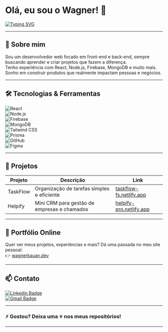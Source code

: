 # Olá, eu sou o Wagner! 👋

[![Typing SVG](https://readme-typing-svg.demolab.com?font=Fira+Code&weight=600&pause=1000&color=2563eb&width=435&height=40&lines=Desenvolvedor+Web+Fullstack;Apaixonado+por+tecnologia;Criando+solu%C3%A7%C3%B5es+incr%C3%ADveis)](https://git.io/typing-svg)

---

## 🚀 Sobre mim

Sou um desenvolvedor web focado em front-end e back-end, sempre buscando aprender e criar projetos que fazem a diferença.  
Tenho experiência com React, Node.js, Firebase, MongoDB e muito mais.  
Sonho em construir produtos que realmente impactam pessoas e negócios.

---

## 🛠️ Tecnologias & Ferramentas

![React](https://img.shields.io/badge/-React-20232A?style=flat&logo=react)  
![Node.js](https://img.shields.io/badge/-Node.js-339933?style=flat&logo=node.js)  
![Firebase](https://img.shields.io/badge/-Firebase-FFCA28?style=flat&logo=firebase)  
![MongoDB](https://img.shields.io/badge/-MongoDB-47A248?style=flat&logo=mongodb)  
![Tailwind CSS](https://img.shields.io/badge/-Tailwind_CSS-06B6D4?style=flat&logo=tailwind-css)  
![Prisma](https://img.shields.io/badge/-Prisma-0C344B?style=flat&logo=prisma)  
![GitHub](https://img.shields.io/badge/-GitHub-181717?style=flat&logo=github)  
![Figma](https://img.shields.io/badge/-Figma-F24E1E?style=flat&logo=figma)

---

## 📂 Projetos

| Projeto     | Descrição                            | Link                                         |
| ----------- | ---------------------------------- | --------------------------------------------|
| TaskFlow    | Organização de tarefas simples e eficiente | [taskflow-fs.netlify.app](https://taskflow-fs.netlify.app/)  |
| Helpify     | Mini CRM para gestão de empresas e chamados | [helpify-pro.netlify.app](https://helpify-pro.netlify.app/)  |

---

## 💼 Portfólio Online

Quer ver meus projetos, experiências e mais? Dá uma passada no meu site pessoal:  
👉 [wagnerkauan.dev](https://wagnerkauan.dev)  

---

## 📫 Contato

[![Linkedin Badge](https://img.shields.io/badge/-Wagner-blue?style=flat&logo=Linkedin&logoColor=white&link=https://www.linkedin.com/in/wagner-kauan-a45032288)](https://www.linkedin.com/in/wagner-kauan-a45032288)  
[![Gmail Badge](https://img.shields.io/badge/-kauanw711@gmail.com-c14438?style=flat&logo=Gmail&logoColor=white&link=mailto:kauanw711@gmail.com)](mailto:kauanw711@gmail.com)

---

### ⚡ Gostou? Deixa uma ⭐ nos meus repositórios!

---

